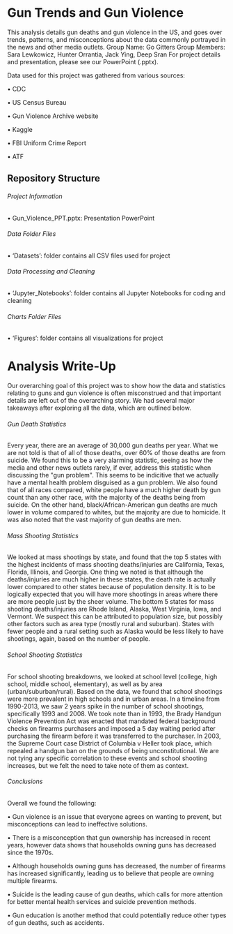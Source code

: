 # Gun Trends and Gun Violence

This analysis details gun deaths and gun violence in the US, and goes over trends, patterns, and misconceptions about the data commonly portrayed in the news and other media outlets.
Group Name: Go Gitters
Group Members: Sara Lewkowicz, Hunter Orrantia, Jack Ying, Deep Sran
For project details and presentation, please see our PowerPoint (.pptx).

Data used for this project was gathered from various sources:

•	CDC

•	US Census Bureau

•	Gun Violence Archive website

•	Kaggle

•	FBI Uniform Crime Report

•	ATF

## Repository Structure


###### Project Information

• Gun_Violence_PPT.pptx: Presentation PowerPoint

###### Data Folder Files

• ‘Datasets’: folder contains all CSV files used for project

###### Data Processing and Cleaning

• ‘Jupyter_Notebooks’: folder contains all Jupyter Notebooks for coding and cleaning

###### Charts Folder Files

• ‘Figures’: folder contains all visualizations for project


# Analysis Write-Up
Our overarching goal of this project was to show how the data and statistics relating to guns and gun violence is often misconstrued and that important details are left out of the overarching story. We had several major takeaways after exploring all the data, which are outlined below.


###### Gun Death Statistics

Every year, there are an average of 30,000 gun deaths per year. What we are not told is that of all of those deaths, over 60% of those deaths are from suicide. We found this to be a very alarming statistic, seeing as how the media and other news outlets rarely, if ever, address this statistic when discussing the "gun problem". This seems to be indicitive that we actually have a mental health problem disguised as a gun problem.
We also found that of all races compared, white people have a much higher death by gun count than any other race, with the majority of the deaths being from suicide. On the other hand, black/African-American gun deaths are much lower in volume compared to whites, but the majority are due to homicide.
It was also noted that the vast majority of gun deaths are men.


###### Mass Shooting Statistics

We looked at mass shootings by state, and found that the top 5 states with the highest incidents of mass shooting deaths/injuries are California, Texas, Florida, Illinois, and Georgia. One thing we noted is that although the deaths/injuries are much higher in these states, the death rate is actually lower compared to other states because of population density. It is to be logically expected that you will have more shootings in areas where there are more people just by the sheer volume.
The bottom 5 states for mass shooting deaths/injuries are Rhode Island, Alaska, West Virginia, Iowa, and Vermont. We suspect this can be attributed to population size, but possibly other factors such as area type (mostly rural and suburban). States with fewer people and a rural setting such as Alaska would be less likely to have shootings, again, based on the number of people.


###### School Shooting Statistics

For school shooting breakdowns, we looked at school level (college, high school, middle school, elementary), as well as by area (urban/suburban/rural). Based on the data, we found that school shootings were more prevalent in high schools and in urban areas. In a timeline from 1990-2013, we saw 2 years spike in the number of school shootings, specifically 1993 and 2008. We took note than in 1993, the Brady Handgun Violence Prevention Act was enacted that mandated federal background checks on firearms purchasers and imposed a 5 day waiting period after purchasing the firearm before it was transferred to the purchaser. In 2003, the Supreme Court case District of Columbia v Heller took place, which repealed a handgun ban on the grounds of being unconstitutional. We are not tying any specific correlation to these events and school shooting increases, but we felt the need to take note of them as context.

###### Conclusions

Overall we found the following:

•	Gun violence is an issue that everyone agrees on wanting to prevent, but misconceptions can lead to ineffective solutions.

•	There is a misconception that gun ownership has increased in recent years, however data shows that households owning guns has decreased since the 1970s.

•	Although households owning guns has decreased, the number of firearms has increased significantly, leading us to believe that people are owning multiple firearms.

•	Suicide is the leading cause of gun deaths, which calls for more attention for better mental health services and suicide prevention methods.

•	Gun education is another method that could potentially reduce other types of gun deaths, such as accidents.
